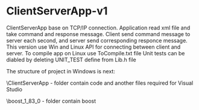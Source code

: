 # ClientServerApp-v1
ClientServerApp base on TCP/IP connection. Application read xml file and take command and response message. 
Client send command message to server each second, and server send corresponding responce message.
This version use Win and Linux API for connecting between client and server. To compile app on Linux use ToCompile.txt file
Unit tests can be diabled by deleting UNIT_TEST define from Lib.h file

The structure of project in Windows is next:

\ClientServerApp - folder contain code and another files required for Visual Studio

  \boost_1_83_0 - folder contain boost
